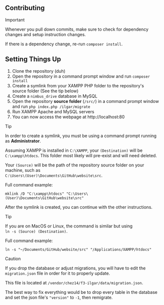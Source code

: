 ## Contributing
> [!IMPORTANT]
> Whenever you pull down commits, make sure to check for dependency changes and setup instruction changes.
>
> If there is a dependency change, re-run `composer install`.

## Setting Things Up
1. Clone the repository (duh)
2. Open the repository in a command prompt window and run `composer install`
3. Create a symlink from your XAMPP PHP folder to the repository's source folder (See the tip below)
4. Create a `nimbus_drive` database in MySQL
5. Open the repository **source folder** (`/src/`) in a command prompt window and run `php index.php /ilgar/migrate`
6. Run XAMPP Apache and MySQL servers
7. You can now access the webpage at http://localhost:80

> [!TIP]
> In order to create a symlink, you must be using a command prompt running as **Administrator**.
>
> Assuming XAMPP is installed in `C:\XAMPP`, your `(Destination)` will be \
> `C:\xampp\htdocs`. This folder most likely will pre-exist and will need deleted.
>
> Your `(Source)` will be the path of the repository source folder on your machine, such as \
> `C:\Users\(User)\Documents\GitHub\website\src`.
>
> Full command example:
> ```
> mklink /D "C:\xampp\htdocs" "C:\Users\(User)\Documents\GitHub\website\src"
> ```
> After the symlink is created, you can continue with the other instructions.

> [!TIP]
> If you are on MacOS or Linux, the command is similar but using \
> `ln -s (Source) (Destination)`.
>
> Full command example:
> ```
> ln -s "~/Documents/GitHub/website/src" "/Applications/XAMPP/htdocs"
> ```

> [!CAUTION]
> If you drop the database or adjust migrations, you will have to edit the `migration.json` file in order for it to properly update.
>
> This file is located at `/vendor/chez14/f3-ilgar/data/migration.json`.
>
> The best way to fix everything would be to drop every table in the database and set the json file's `"version"` to `-1`, then remigrate.
